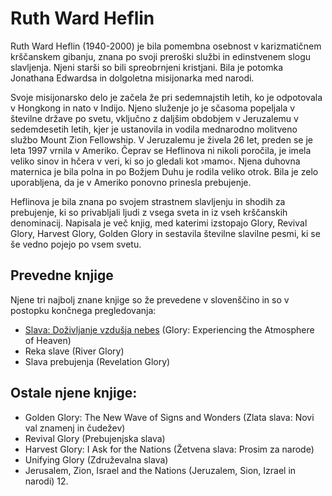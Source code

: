 # Ruth Ward Heflin
Ruth Ward Heflin (1940-2000) je bila pomembna osebnost v karizmatičnem krščanskem gibanju, znana po svoji preroški službi in edinstvenem slogu slavljenja. Njeni starši so bili spreobrnjeni kristjani. Bila je potomka Jonathana Edwardsa in dolgoletna misijonarka med narodi. 

Svoje misijonarsko delo je začela že pri sedemnajstih letih, ko je odpotovala v Hongkong in nato v Indijo. Njeno služenje jo je sčasoma popeljala v številne države po svetu, vključno z daljšim obdobjem v Jeruzalemu v sedemdesetih letih, kjer je ustanovila in vodila mednarodno molitveno službo Mount Zion Fellowship. V Jeruzalemu je živela 26 let, preden se je leta 1997 vrnila v Ameriko. 
Čeprav se Heflinova ni nikoli poročila, je imela veliko sinov in hčera v veri, ki so jo gledali kot ›mamo‹. Njena duhovna maternica je bila polna in po Božjem Duhu je rodila veliko otrok. Bila je zelo uporabljena, da je v Ameriko ponovno prinesla prebujenje. 

Heflinova je bila znana po svojem strastnem slavljenju in shodih za prebujenje, ki so privabljali ljudi z vsega sveta in iz vseh krščanskih denominacij. Napisala je več knjig, med katerimi izstopajo Glory, Revival Glory, Harvest Glory, Golden Glory in sestavila številne slavilne pesmi, ki se še vedno pojejo po vsem svetu.

## Prevedne knjige
Njene tri najbolj znane knjige so že prevedene v slovenščino in so v postopku končnega pregledovanja:
- [Slava: Doživljanje vzdušja nebes](Ruth_Ward_Heflin__Slava.pdf) (Glory: Experiencing the Atmosphere of Heaven)
- Reka slave (River Glory)
- Slava prebujenja (Revelation Glory)

## Ostale njene knjige:
- Golden Glory: The New Wave of Signs and Wonders (Zlata slava: Novi val znamenj in čudežev)
- Revival Glory (Prebujenjska slava)
- Harvest Glory: I Ask for the Nations (Žetvena slava: Prosim za narode)
- Unifying Glory (Združevalna slava)
- Jerusalem, Zion, Israel and the Nations (Jeruzalem, Sion, Izrael in narodi) 12.
